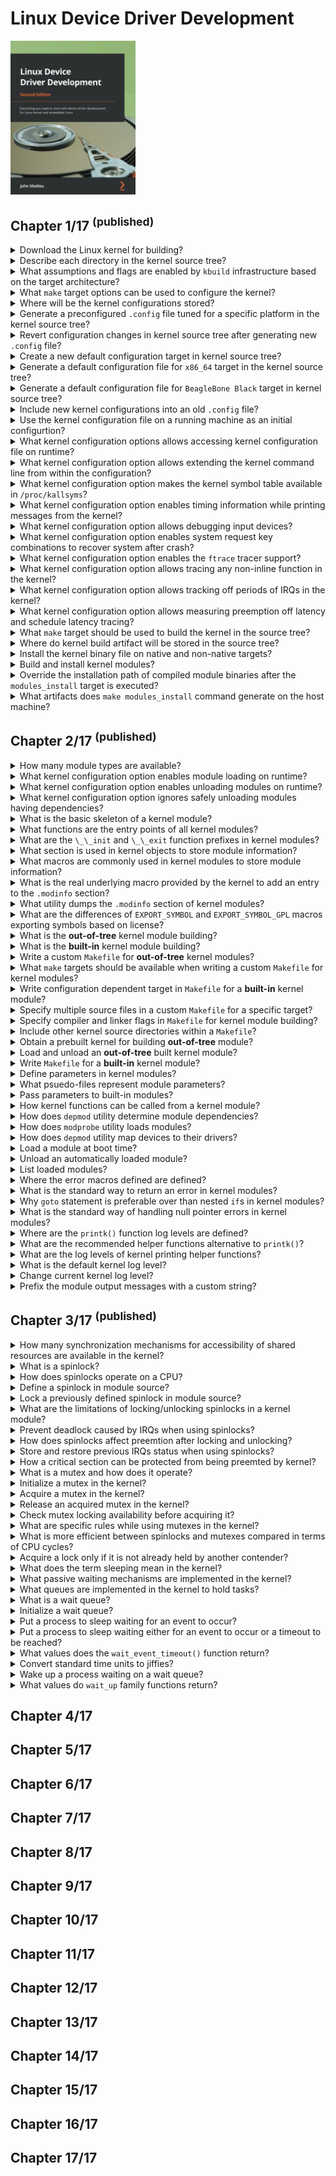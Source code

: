# Linux Device Driver Development
<img src="../covers/9781803240060.jpg" width="200"/>

## Chapter 1/17 <sup>(published)</sup>

<details>
<summary>Download the Linux kernel for building?</summary>

> ```sh
> git clone https://git.kernel.org/pub/scm/linux/kernel/git/torvalds/linux.git
> ``````
>
> The cloning process can be trimmed by setting `--depth 1` option.
>
> It is best practice to use **LTS** kernel releases for production, so checkout to the latest stable tag:
>
> ```sh
> git checkout v5.4
> ``````

> Origins:
> - Linux Device Driver Development - Chapter 1

> References:
---
</details>

<details>
<summary>Describe each directory in the kernel source tree?</summary>

> * `arch/`: To be as generic as possible, architecture-specific code.
> * `block/`: Codes for block storage devices.
> * `crypto/`: Cryptographic API and the encryption algorithm's code.
> * `certs/`: Certificates and sign files to enable a module signature to make the kernel load signed modules.
> * `documentation/`: Descriptions of the APIs that are used for different kernel frameworks and subsystems.
> * `drivers/`: Device driver, organized into various subdirectories.
> * `fs/`: Implementations of different filesystems that the kernel supports, such as NTFS, FAT, ETX{2,3,4}, sysfs, procfs, NFS, and so on.
> * `include/`: Kernel header files.
> * `init/`: Initialization and startup code.
> * `ipc/`: Implementation of the inter-process communication (IPC) mechanisms, such as message queues, semaphores, and shared memory.
> * `kernel/`: Architecture-independent portions of the base kernel.
> * `lib/`: Library routines and some helper functions including generic **kernel object (kobject)** handlers and **cyclic redundancy code (CRC)** computation functions.
> * `mm/`: Memory management code.
> * `net/`: Networking (whatever network type it is) protocol code.
> * `samples/`: Device driver samples for various subsystems.
> * `scripts/`: Scripts and tools that are used alongside the kernel.
> * `security/`: Security framework code.
> * `sound/`: Audio subsystem code.
> * `tools/`: Linux kernel development and testing tools for various subsystems, such as USB, vhost test modules, GPIO, IIO, and SPI, among others.
> * `usr/`: `initramfs` implementation.
> * `virt/`: Virtualization directory, which contains the kernel virtual machine (KVM) module for a hypervisor.

> Origins:
> - Linux Device Driver Development - Chapter 1

> References:
---
</details>

<details>
<summary>What assumptions and flags are enabled by <code>kbuild</code> infrastructure based on the target architecture?</summary>

> Cross-compiler prefix and the architecture of the target must be specified.
>
> ```sh
> ARCH=<XXXX> CROSS_COMPILE=<YYYY> make help
> ``````
>
> If these variables are not specified, the native host machine is going to be targeted.
>
> ```sh
> make help
> ``````
>
> When `ARCH` is omitted or not set, it will default to the host where `make` is executed. It will default to `$(uname -m)`.
> When `CROSS_COMPILE` is omitted or not set, `$(CROSS_COMPILE)gcc` will result in `gcc`, and will be the same for other tools, for example `$(CROSS_COMPILE)ld` will result in `ld`.

> Origins:
> - Linux Device Driver Development - Chapter 1

> References:
---
</details>

<details>
<summary>What <code>make</code> target options can be used to configure the kernel?</summary>

> ```sh
> make menuconfig   # ncurses-based interface
> make xconfig      # X-based interface
> ``````

> Origins:
> - Linux Device Driver Development - Chapter 1

> References:
---
</details>

<details>
<summary>Where will be the kernel configurations stored?</summary>

> Selected options will be stored in `.config` file, at the root of the source tree.

> Origins:
> - Linux Device Driver Development - Chapter 1

> References:
---
</details>

<details>
<summary>Generate a preconfigured <code>.config</code> file tuned for a specific platform in the kernel source tree?</summary>

> It is very difficult to know which configuration is going to work on your platform.
> In most cases, there will be no need to start a configuration from scratch.
> There are default and functional configuration files available in each arch directory that you can use as a starting point (it is important to start with a configuration that already works):
>
> ```sh
> ls arch/<arch>/configs/
> ``````
>
> The kernel configuration command, given a default configuration file, is as follows:
>
> ```sh
> ARCH=<arch> make <defconfig>
> ARCH=x86_64 make defconfig
> ARCH=arm64 CROSS_COMPILE=aarch64-unknown-linux-gnueabi- make defconfig
> ARCH=arm CROSS_COMPILE=armv6-unknown-linux-gnueabihf- make bcm2835_defconfig
> ``````

> Origins:
> - Linux Device Driver Development - Chapter 1

> References:
---
</details>

<details>
<summary>Revert configuration changes in kernel source tree after generating new <code>.config</code> file?</summary>

> Running `make defconfig` or any alternatives will generate a new `.config` file in the main (root) directory, while the old `.config` will be renamed `.config.old`.

> Origins:
> - Linux Device Driver Development - Chapter 1

> References:
---
</details>

<details>
<summary>Create a new default configuration target in kernel source tree?</summary>

> ```sh
> make savedefconfig
> ``````
>
> This command will create a minimal (since it won't store non-default settings) configuration file.
> The generated default configuration file will be called `defconfig` and stored at the root of the source tree.
> You can store it in another location using the following command:
>
> ```sh
> mv defconfig arch/<arch>/configs/myown_defconfig
> ``````
>
> This way, you can share a reference configuration inside the kernel sources and other developers can now get the same `.config` file as you by running the following command:
>
> ```sh
> ARCH=<arch> make myown_defconfig
> ``````

> Origins:
> - Linux Device Driver Development - Chapter 1

> References:
---
</details>

<details>
<summary>Generate a default configuration file for <code>x86_64</code> target in the kernel source tree?</summary>

> Assuming that host is a 64bit machine, `ARCH` is set to `x86_64`:
>
> ```sh
> make x86_64_defconfig
> ``````

> Origins:
> - Linux Device Driver Development - Chapter 1

> References:
---
</details>

<details>
<summary>Generate a default configuration file for <code>BeagleBone Black</code> target in kernel source tree?</summary>

> ```sh
> make ARCH=arm64 CROSS_COMPILE=aarch64-unknown-linux-gnu- make defconfig
> ``````

> Origins:
> - Linux Device Driver Development - Chapter 1

> References:
---
</details>

<details>
<summary>Include new kernel configurations into an old <code>.config</code> file?</summary>

> Following target prompts for every new configuration option:
>
> ```sh
> make oldconfig
> ``````
>
> You can avoid prompting new configuration options by setting their default values:
>
> ```sh
> make olddefconfig
> ``````
>
> Or you can say no to every new option by:
>
> ```sh
> make oldnoconfig
> ``````

> Origins:
> - Linux Device Driver Development - Chapter 1

> References:
---
</details>

<details>
<summary>Use the kernel configuration file on a running machine as an initial configurtion?</summary>

> Debian and Ubuntu Linux distributions save the `.config` file in the `/boot` directory:
>
> ```sh
> cp /boot/config-$(uname -r) .config
> ``````
>
> The other distributions may not do this.
>
> When `IKCONFIG` and `IKCONFIG_PROC` kernel configuration options enabled, the configuration file can also be found in:
>
> ```sh
> /proc/configs.gz
> ``````

> Origins:
> - Linux Device Driver Development - Chapter 1

> References:
---
</details>

<details>
<summary>What kernel configuration options allows accessing kernel configuration file on runtime?</summary>

> * `IKCONFIG`: This is a boolean option to enable this feature.
> * `IKCONFIG_PROC`: Boolean option, when set to `y` the `config.gz` file becomes available in `/proc`.

> Origins:
> - Linux Device Driver Development - Chapter 1

> References:
---
</details>

<details>
<summary>What kernel configuration option allows extending the kernel command line from within the configuration?</summary>

> * `CMDLINE_EXTEND`: This is a boolean option to enable this feature.
> * `CMDLINE`: This options is a string containing the actual command-line extension value.
>
> For example:
>
> ```
> CMDLINE="noinitrd usbcore.authorized_default=0"
> ``````

> Origins:
> - Linux Device Driver Development - Chapter 1

> References:
---
</details>

<details>
<summary>What kernel configuration option makes the kernel symbol table available in <code>/proc/kallsyms</code>?</summary>

> `CONFIG_KALLSYMS`: This is very useful for tracers and other tools that need to map kernel symbols to addresses. It is used while you're printing oops messages. Without this, oops listings would produce hexadecimal output, which is difficult to interpret.

> Origins:
> - Linux Device Driver Development - Chapter 1

> References:
---
</details>

<details>
<summary>What kernel configuration option enables timing information while printing messages from the kernel?</summary>

> `CONFIG_PRINTK_TIME`: This is a boolean option to enable this feature.

> Origins:
> - Linux Device Driver Development - Chapter 1

> References:
---
</details>

<details>
<summary>What kernel configuration option allows debugging input devices?</summary>

> `CONFIG_INPUT_EVBUG`

> Origins:
> - Linux Device Driver Development - Chapter 1

> References:
---
</details>

<details>
<summary>What kernel configuration option enables system request key combinations to recover system after crash?</summary>

> `CONFIG_MAGIC_SYSRQ`: This is a boolean option to enable this feature.

> Origins:
> - Linux Device Driver Development - Chapter 1

> References:
---
</details>

<details>
<summary>What kernel configuration option enables the <code>ftrace</code> tracer support?</summary>

> `FTRACE` and `DYNAMIC_FTRACE`

> Origins:
> - Linux Device Driver Development - Chapter 1

> References:
---
</details>

<details>
<summary>What kernel configuration option allows tracing any non-inline function in the kernel?</summary>

> * `FUNCTION_TRACER`: allows tracing functions.
> * `FUNCTION_GRAPH_TRACER`: This also shows a call graph.

> Origins:
> - Linux Device Driver Development - Chapter 1

> References:
---
</details>

<details>
<summary>What kernel configuration option allows tracking off periods of IRQs in the kernel?</summary>

> `IRQSOFF_TRACER`

> Origins:
> - Linux Device Driver Development - Chapter 1

> References:
---
</details>

<details>
<summary>What kernel configuration option allows measuring preemption off latency and schedule latency tracing?</summary>

> * `PREEMPT_TRACER`
> * `SCHED_TRACER`

> Origins:
> - Linux Device Driver Development - Chapter 1

> References:
---
</details>

<details>
<summary>What <code>make</code> target should be used to build the kernel in the source tree?</summary>

> If not specified, the `make` target is `all`.
>
> ```sh
> ARCH=aarch64 CROSS_COMPILE=aarch64-unknown-linux-gnueabihf- make
> ``````
>
> For `x86` or `x86_64` architectures, this target points to `vmlinux`, `bzImage`, and `modules` targets.
> For `arm` or `aarch64` architectures, it corresponds to `vmlinuz`, `zImage`, `modules`, and `dtbs` targets.
>
> `make` can leverage the host's CPU performance by running multiple jobs in parallel:
>
> ```sh
> make -j8
> ``````

> Origins:
> - Linux Device Driver Development - Chapter 1

> References:
---
</details>

<details>
<summary>Where do kernel build artifact will be stored in the source tree?</summary>

> * `arch/<arch>/boot/Image`: An uncompressed kernel image that can be booted.
> * `arch/<arch>/boot/*Image*`: A compressed kernel image that can also be booted.
> * `arch/<arch>/boot/dts/*.dtb`: Provides compiled device tree blobs for the selected CPU variant.
> * `vmlinux`: A raw, uncompressed, and unstripped kernel image in ELF format. It's useful for debugging purposes but generally not used for booting purposes.

> Origins:
> - Linux Device Driver Development - Chapter 1

> References:
---
</details>

<details>
<summary>Install the kernel binary file on native and non-native targets?</summary>

> In native installation following command copies artifacts like `/boot/vmlinuz-<version>`, `/boot/System.map-<version>`, and `/boot/config-<version>` files on the host.
>
> ```sh
> sudo make install
> ``````
>
> However, an embedded installation usually uses a single file kernel.

> Origins:
> - Linux Device Driver Development - Chapter 1

> References:
---
</details>

<details>
<summary>Build and install kernel modules?</summary>

> ```sh
> make modules
> sudo make modules_install
> ``````
>
> The resulting modules will be installed in `/lib/modules/$(uname -r)/kernel/`, in the same directory structure as their corresponding source.

> Origins:
> - Linux Device Driver Development - Chapter 1

> References:
---
</details>

<details>
<summary>Override the installation path of compiled module binaries after the <code>modules_install</code> target is executed?</summary>

> The resulting modules will be installed in `/lib/modules/$(uname -r)/kernel/`, in the same directory structure as their corresponding source.
>
> ```sh
> ARCH=arm CROSS_COMPILE=armv6-unknown-linux-gnueabihf- make modules
> ``````
>
> However, this can be changed by specifying modules path with `INSTALL_MOD_PATH`:
>
> ```sh
> ARCH=arm CROSS_COMPILE=armv6-unknown-linux-gnueabihf- INSTALL_MOD_PATH=<dir> make modules_install
> ``````

> Origins:
> - Linux Device Driver Development - Chapter 1

> References:
---
</details>

<details>
<summary>What artifacts does <code>make modules_install</code> command generate on the host machine?</summary>

> Module files are installed in `/lib/modules/<version>/`:
>
> * `modules.builtin`: This lists all the kernel objects (.ko) that are built into the kernel. It is used by the module loading utility (modprobe, for example) so that it does not fail when it's trying to load something that's already built in. `modules.builtin.bin` is its binary counterpart.
> * `modules.alias`: This contains the aliases for module loading utilities, which are used to match drivers and devices.
> * `modules.dep`: This lists modules, along with their dependencies. `modules.dep.bin` is its binary counterpart.
> * `modules.symbols`: This tells us which module a given symbol belongs to. They are in the form of `alias symbol:<symbol> <modulename>`. An example is `alias symbol:v4l2_async_notifier_register videodev`. `modules.symbols.bin` is the binary counterpart of this file.
>
> And the rest of module files will be stored in `/lib/modules/<version>/kernel/` in the same directory structure as their corresponding source.

> Origins:
> - Linux Device Driver Development - Chapter 1

> References:
---
</details>

## Chapter 2/17 <sup>(published)</sup>

<details>
<summary>How many module types are available?</summary>

> Static modules are available at any time in the kernel image and thus can't
> be unloaded, at the cost of extra size to the final kernel image. A static
> module is also known as a built-in module, since it is part of the final
> kernel image output. Any change in its code will require the whole kernel to
> be rebuilt.
>
> Some features (such as device drivers, filesystems, and frameworks) can,
> however, be compiled as loadable modules. Such modules are separated from the
> final kernel image and are loaded on demand.

> Origins:
> - Linux Device Driver Development - Chapter 2

> References:
---
</details>

<details>
<summary>What kernel configuration option enables module loading on runtime?</summary>

> `CONFIG_MODULES=y`

> Origins:
> - Linux Device Driver Development - Chapter 2

> References:
---
</details>

<details>
<summary>What kernel configuration option enables unloading modules on runtime?</summary>

> `CONFIG_MODULE_UNLOAD=y`

> Origins:
> - Linux Device Driver Development - Chapter 2

> References:
---
</details>

<details>
<summary>What kernel configuration option ignores safely unloading modules having dependencies?</summary>

> `CONFIG_MODULE_FORCE_UNLOAD=y`

> Origins:
> - Linux Device Driver Development - Chapter 2

> References:
---
</details>

<details>
<summary>What is the basic skeleton of a kernel module?</summary>

> ```c
> #include <linux/module.h>
> #include <linux/init.h>
>
> static int __init load_sample(void)
> {
>     pr_info("Sample module loaded");
>     return 0;
> }
>
> static void __exit unload_sample(void)
> {
>     pr_info("Sample module unloaded");
> }
>
> module_init(load_sample);
> module_exit(unload_sample);
>
> MODULE_LICENSE("GPL");
> MODULE_AUTHOR("Brian Salehi <salehibrian@gmail.com>");
> MODULE_DESCRIPTION("Sample module to do nothing");
> ``````

> Origins:
> - Linux Device Driver Development - Chapter 2

> References:
---
</details>

<details>
<summary>What functions are the entry points of all kernel modules?</summary>

> * `module_init()` is used to declare the function that should be called when the module is loaded.
> * `module_exit()` is used only when the module can be built as a loadable kernel module.
>
> Both methods are invoked only once, whatever the number of devices currently handled by the module, provided the module is a device driver.

> Origins:
> - Linux Device Driver Development - Chapter 2

> References:
---
</details>

<details>
<summary>What are the <code>\_\_init</code> and <code>\_\_exit</code> function prefixes in kernel modules?</summary>

> `__init` and `__exit` are kernel macros, defined in `include/linux/init.h`.
> They are Linux directives (macros) that wrap GNU C compiler attributes used for symbol placement.
> They instruct the compiler to put the code they prefix in the `.init.text` and `.exit.text` sections.
>
> ```c
> #define __init __section(.init.text)
> #define __exit __section(.exit.text)
> ``````
>
> `__init`:
>
> The `__init` keyword tells the linker to place the symbols (variables or functions)
> they prefix in a dedicated section in the resulting kernel object file.
> This section is known in advance to the kernel and freed when the module is loaded
> and the initialization function has finished.
> This applies only to built-in modules, not to loadable ones.
> Since the driver cannot be unloaded, its initialization function will never be called
> again until the next reboot.
> There is no need to keep references on this initialization function anymore.
>
> `__exit`:
>
> It is the same for the `__exit` keyword and the exit method, whose corresponding code
> is omitted when the module is compiled statically into the kernel or when module
> unloading support is not enabled because, in both cases, the exit function
> is never called.
> `__exit` has no effect on loadable modules.

> Origins:
> - Linux Device Driver Development - Chapter 2

> References:
---
</details>

<details>
<summary>What section is used in kernel objects to store module information?</summary>

> A kernel module uses its `.modinfo` section to store information about the module.

> Origins:
> - Linux Device Driver Development - Chapter 2

> References:
---
</details>

<details>
<summary>What macros are commonly used in kernel modules to store module information?</summary>

> Any `MODULE_*` macro will update the content of `.modinfo` section with the values passed as parameters.
> Some of these macros are `MODULE_DESCRIPTION()`, `MODULE_AUTHOR()`, and `MODULE_LICENSE()`.

> Origins:
> - Linux Device Driver Development - Chapter 2

> References:
---
</details>

<details>
<summary>What is the real underlying macro provided by the kernel to add an entry to the <code>.modinfo</code> section?</summary>

> ```c
> MODULE_INFO(tag, info);
> ``````

> Origins:
> - Linux Device Driver Development - Chapter 2

> References:
---
</details>

<details>
<summary>What utility dumps the <code>.modinfo</code> section of kernel modules?</summary>

> ```sh
> ${CROSS_COMPILE}objdump -d -j .modinfo <module_name>.ko
> ${CROSS_COMPILE}objdump --disassembly --section .modinfo <module_name>.ko
> ``````

> Origins:
> - Linux Device Driver Development - Chapter 2

> References:
---
</details>

<details>
<summary>What are the differences of <code>EXPORT_SYMBOL</code> and <code>EXPORT_SYMBOL_GPL</code> macros exporting symbols based on license?</summary>

> The license will define how your source code should be shared (or not) with other developers.
> `MODULE_LICENSE()` tells the kernel what license our module is under.
> It has an effect on your module behavior, since a license that is not compatible with
> **GPL (General Public License)** will result in your module not being able to see/use
> symbols exported by the kernel through the `EXPORT_SYMBOL_GPL()` macro,
> which shows the symbols for GPL-compatible modules only.
> This is the opposite of `EXPORT_SYMBOL()`, which exports functions for modules with any license.
>
> Loading a non-GPL-compatible module will result in a tainted kernel; that means non-open source or untrusted code has been loaded, and you will likely have no support from the community.
>
> Remember that the module without `MODULE_LICENSE()` is not considered open source and will taint the kernel too.
> Available licenses can be found in `include/linux/module.h`, describing the license supported by the kernel.

> Origins:
> - Linux Device Driver Development - Chapter 2

> References:
---
</details>

<details>
<summary>What is the <b>out-of-tree</b> kernel module building?</summary>

> When code is outside of the kernel source tree, it is known as **out-of-tree** building.
> Building a module this way does not allow integration into the kernel configuration/compilation process, and the module needs to be built separately.
> It must be noted that with this solution, the module cannot be statically linked in the final kernel image – that is, it cannot be built in.
> Out-of-tree compilation only allows **loadable kernel modules** to be produced.

> Origins:
> - Linux Device Driver Development - Chapter 2

> References:
---
</details>

<details>
<summary>What is the <b>built-in</b> kernel module building?</summary>

> With this building method the code is inside the kernel tree, which allows you to upstream your code, since it is well integrated into the kernel configuration/compilation process.
> This solution allows you to produce either a statically linked module (also known as **built-in**) or a **loadable kernel module**.

> Origins:
> - Linux Device Driver Development - Chapter 2

> References:
---
</details>

<details>
<summary>Write a custom <code>Makefile</code> for <b>out-of-tree</b> kernel modules?</summary>

> ```make
> obj-m := helloworld.o
>
> KERNEL_SRC ?= /lib/modules/$(shell uname -r)/build
>
> all default: modules
> install: modules_install
>
> modules modules_install help clean:
>     $(MAKE) -C $(KERNEL_SRC) M=$(shell pwd) $@
> ``````
>
> `KERNEL_SRC`: This is the location of the prebuilt kernel source which usually is `/lib/modules/$(uname -r)/build`.
> There is also a symbolic link `/usr/src/linux` pointing to this directory.
> As we said earlier, we need a prebuilt kernel in order to build any module.
> If you have built your kernel from the source, you should set this variable with the absolute path of the built source directory.
> `–C` instructs the make utility to change into the specified directory reading the makefiles.
>
> `M`: This is relevant to the kernel build system.
> The `Makefile` kernel uses this variable to locate the directory of an external module to build.
> Your `.c` files should be placed in that directory.
>
> `$(MAKE) -C $(KERNEL_SRC) M=$(shell pwd) $@`: This is the rule to be executed for each of the targets enumerated previously.
> Using this kind of magic word prevents us from writing as many (identical) lines as there are targets.
>
> ```sh
> make
> make modules
> ``````

> Origins:
> - Linux Device Driver Development - Chapter 2

> References:
---
</details>

<details>
<summary>What <code>make</code> targets should be available when writing a custom <code>Makefile</code> for kernel modules?</summary>

> * `all`: The default target which depends on the `modules` target.
> * `modules`: This is the default target for external modules. It has the same functionality as if no target was specified.
> * `install`: Depends on `modules_install` target.
> * `modules_install`: This installs the external module(s). The default location is `/lib/modules/<kernel_release>/extra/`. This path can be overridden by `INSTALL_MOD_PATH` option.
> * `clean`: This removes all generated files.

> Origins:
> - Linux Device Driver Development - Chapter 2

> References:
---
</details>

<details>
<summary>Write configuration dependent target in <code>Makefile</code> for a <b>built-in</b> kernel module?</summary>

> We must specify the name of the module(s) to be built, along with the list of requisite source files:
>
> ```make
> obj-<X> := <module_name>.o
> ``````
>
> `<X>` can be either y, m, or left blank.
>
> In the preceding, the kernel build system will build `<module_name>.o` from `<module_name>.c` or `<module_name>.S`, and after linking, it will result in the `<module_name>.ko` kernel loadable module or will be part of the single-file kernel image.
>
> However, the `obj-$(CONFIG_XXX)` pattern is often used, where `CONFIG_XXX` is a kernel configuration option, set or not, during the kernel configuration process:
>
> ```make
> obj-$(CONFIG_MYMODULE) += mymodule.o
> ``````
>
> `$(CONFIG_MYMODULE)` evaluates to either y, m, or nothing (blank), according to its value during the kernel configuration.

> Origins:
> - Linux Device Driver Development - Chapter 2

> References:
---
</details>

<details>
<summary>Specify multiple source files in a custom <code>Makefile</code> for a specific target?</summary>

> ```make
> <module_name>-y := <file1>.o <file2>.o
> ``````
>
> The `<module_name>.ko` will be built from two files, `file1.c` and `file2.c`.
> However, if you wanted to build two modules, let's say `foo.ko` and `bar.ko`, the Makefile line would be as follows:
>
> ```make
> obj-m := foo.o bar.o
> ``````
>
> If `foo.o` and `bar.o` are made of source files other than `foo.c` and `bar.c`, you can specify the appropriate source files of each object file, as shown here:
>
> ```make
> obj-m := foo.o bar.o
> foo-y := foo1.o foo2.o . . .
> bar-y := bar1.o bar2.o bar3.o . . .
> ``````
>
> The following is another example of listing the requisite source files to build a given module:
>
> ```make
> obj-m := 8123.o
> 8123-y := 8123_if.o 8123_pci.o 8123_bin.o
> ``````

> Origins:
> - Linux Device Driver Development - Chapter 2

> References:
---
</details>

<details>
<summary>Specify compiler and linker flags in <code>Makefile</code> for kernel module building?</summary>

> ```make
> ccflags-y := -I$(src)/include
> ccflags-y += -I$(src)/src/hal/include
> ldflags-y := -T$(src)foo_sections.lds
> ``````

> Origins:
> - Linux Device Driver Development - Chapter 2

> References:
---
</details>

<details>
<summary>Include other kernel source directories within a <code>Makefile</code>?</summary>

> Included directories should contain `Makefile` or `Kbuild` files.
>
> ```make
> obj-<X> += somedir/
> ``````
>
> This means that the kernel build system should go into the directory named somedir and look for any `Makefile` or `Kbuild` files inside, processing it in order to decide what objects should be built.

> Origins:
> - Linux Device Driver Development - Chapter 2

> References:
---
</details>

<details>
<summary>Obtain a prebuilt kernel for building <b>out-of-tree</b> module?</summary>

> Building the kernel from source in a directory like `/opt`.
> Then pointing to the build directory in `Makefile`:
>
> ```make
> obj-m: [target].o
>     make -C /opt/linux-stable/build M=$(PWD) [target]
> ``````
>
> An alternative is installing the `linux-headers-*` package from the distribution package feed. (x86 only)
> This will install preconfigured and prebuilt kernel headers (not the whole source tree) in `/usr/src/linux` which a symbolic link to `/lib/modules/$(uname -r)/build`.
> It is the path you should specify as the kernel directory in `Makefile` as follows:
>
> ```make
> obj-m: [target].o
>     make -C /usr/src/linux M=$(PWD) [target]`.
> ``````

> Origins:
> - Linux Device Driver Development - Chapter 2

> References:
---
</details>

<details>
<summary>Load and unload an <b>out-of-tree</b> built kernel module?</summary>

> ```sh
> sudo journalctl -fk
>
> sudo insmod helloworld.ko
> sudo rmmod helloworld
> ``````

> Origins:
> - Linux Device Driver Development - Chapter 2

> References:
---
</details>

<details>
<summary>Write <code>Makefile</code> for a <b>built-in</b> kernel module?</summary>

> In-tree module building requires dealing with an additional file, `Kconfig`, which allows us to expose the module features in the configuration menu.
>
> Given your filename, `sample.c`, which contains the source code of your special character driver, it should be moved to the `drivers/char` directory in the kernel source.
>
> Every subdirectory in the `drivers` has both `Makefile` and `Kconfig` files.
> Add the following template to the `Kconfig` file of that directory to add support for the **built-in** module:
>
> ```kconfig
> config SAMPLE
>     tristate "Sample character driver"
>     default m
>     help
>       Say Y to support /dev/sample character driver.
>       The /dev/sample is used for practical examples.
> ``````
>
> In `Makefile` in that same directory, add the following line:
>
> ```make
> obj-$(CONFIG_SAMPLE) += sample.o
> ``````
>
> In order to have your module built as a **loadable kernel module**, add the following line to your `defconfig` board in the `arch/arm/configs` directory:
>
> ```config
> CONFIG_SAMPLE=m
> ``````

> Origins:
> - Linux Device Driver Development - Chapter 2

> References:
---
</details>

<details>
<summary>Define parameters in kernel modules?</summary>

> ```c
> #include <linux/module.h>
> #include <linux/init.h>
> #include <linux/moduleparam.h>
>
> static char *name = "first parameter";
>
> module_param(name, charp, S_IRUGO|S_IWUSR);
>
> MODULE_PARM_DESC(name, "First parameter description");
>
> static int __init load_sample(void)
> {
>     pr_notice("Sample: Module Loaded\n");
>     pr_info("Sample Parameter: %s\n", name);
>     return 0;
> }
>
> static void __exit unload_sample(void)
> {
>     pr_notice("Sample: Module Unloaded\n");
> }
>
> module_init(load_sample);
> module_exit(unload_sample);
>
> MODULE_AUTHOR("Brian Salehi <salehibrian@gmail.com>");
> MODULE_LICENSE("GPL");
> MODULE_VERSION("0.1");
> MODULE_DESCRIPTION("Sample Kernel Module");
> ``````
>
> ```sh
> sudo insmod parameters.ko name="modified parameter"
> ``````

> Origins:
> - Linux Device Driver Development - Chapter 2

> References:
---
</details>

<details>
<summary>What psuedo-files represent module parameters?</summary>

> It is also possible to find and edit the current values for the parameters of a loaded module from **Sysfs** in `/sys/module/<name>/parameters`.
> In that directory, there is one file per parameter, containing the parameter value.
> These parameter values can be changed if the associated files have write permissions

> Origins:
> - Linux Device Driver Development - Chapter 2

> References:
---
</details>

<details>
<summary>Pass parameters to built-in modules?</summary>

> Parameters can be passed by the bootloader or provided by the `CONFIG_CMDLINE` configuration option:
>
> ```config
> CONFIG_CMDLINE=... my_module.param=value
> ``````

> Origins:
> - Linux Device Driver Development - Chapter 2

> References:
---
</details>

<details>
<summary>How kernel functions can be called from a kernel module?</summary>

> To be visible to a kernel module, functions and variables must be explicitly exported by the kernel.
> Thus, the Linux kernel exposes two macros that can be used to export functions and variables.
> These are the following:
>
> * `EXPORT_SYMBOL(symbolname)`: This macro exports a function or variable to all modules.
> * `EXPORT_SYMBOL_GPL(symbolname)`: This macro exports a function or variable only to GPL modules.
>
> `EXPORT_SYMBOL()` or its `GPL` counterpart are Linux kernel macros that make a symbol available to loadable kernel modules or dynamically loaded modules (provided that said modules add an extern declaration – that is, include the headers corresponding to the compilation units that exported the symbols).
>
> Code that is built into the kernel itself (as opposed to loadable kernel modules) can, of course, access any non-static symbol via an extern declaration, as with conventional C code.

> Origins:
> - Linux Device Driver Development - Chapter 2

> References:
---
</details>

<details>
<summary>How does <code>depmod</code> utility determine module dependencies?</summary>

> It does that by reading each module in `/lib/modules/<kernel_release>/` to determine what symbols it should export and what symbols it needs.
> The result of that process is written to a `modules.dep` file, and its binary version, `modules.dep.bin`.

> Origins:
> - Linux Device Driver Development - Chapter 2

> References:
---
</details>

<details>
<summary>How does <code>modprobe</code> utility loads modules?</summary>

> During development, you usually use `insmod` in order to load a module.
> `insmod` should be given the path of the module to load, as follows:
>
> ```sh
> insmod /path/to/mydrv.ko
> ``````
>
> `modprobe` is a clever command that parses the `modules.dep` file in order to load dependencies first, prior to loading the given module.

> Origins:
> - Linux Device Driver Development - Chapter 2

> References:
---
</details>

<details>
<summary>How does <code>depmod</code> utility map devices to their drivers?</summary>

> When kernel developers write drivers, they know exactly what hardware the drivers will support.
> They are then responsible for feeding the drivers with the product and vendor IDs of all devices supported by the driver.
> `depmod` also processes module files in order to extract and gather that information and generates a `modules.alias` file, located in `/lib/modules/<kernel_release>/modules.alias`, which maps devices to their drivers.
>
> ```modules.alias
> alias usb:v0403pFF1Cd*dc*dsc*dp*ic*isc*ip*in* ftdi_sio
> alias usb:v0403pFF18d*dc*dsc*dp*ic*isc*ip*in* ftdi_sio
> alias usb:v0403pDAFFd*dc*dsc*dp*ic*isc*ip*in* ftdi_sio
> ``````
>
> At this step, you'll need a user space **hotplug agent** (or device manager), usually `udev` (or `mdev`), that will register with the kernel to get notified when a new device appears.
> The notification is done by the kernel, sending the device's description (the product ID, the vendor ID, the class, the device class, the device subclass,
> the interface, and any other information that can identify a device) to the hotplug daemon, which in turn calls `modprobe` with this information.
> `modprobe` then parses the `modules.alias` file in order to match the driver associated with the device.
> Before loading the module, `modprobe` will look for its dependencies in `module.dep`.
> If it finds any, they will be loaded prior to the associated module loading; otherwise, the module is loaded directly.

> Origins:
> - Linux Device Driver Development - Chapter 2

> References:
---
</details>

<details>
<summary>Load a module at boot time?</summary>

> If you want some modules to be loaded at boot time, just create a `/etc/modules-load.d/<filename>.conf` file and add the module names that should be loaded, one per line:
>
> ```conf
> uio
> iwlwifi
> ``````
>
> These configuration files are processed by `systemd-modules-load.service`, provided that `systemd` is the initialization manager on your machine.
> On `SysVinit` systems, these files are processed by the `/etc/init.d/kmod` script.

> Origins:
> - Linux Device Driver Development - Chapter 2

> References:
---
</details>

<details>
<summary>Unload an automatically loaded module?</summary>

> The usual command to unload a module is `rmmod`.
> This is preferable to unloading a module loaded with the `insmod` command:
>
> ```sh
> sudo rmmod mymodule
> ``````
>
> On the other hand, `modeprobe –r` automatically unloads unused dependencies:
>
> ```sh
> modprobe -r mymodule
> ``````

> Origins:
> - Linux Device Driver Development - Chapter 2

> References:
---
</details>

<details>
<summary>List loaded modules?</summary>

> ```sh
> lsmod
> ``````
>
> The output includes the name of the module, the amount of memory it uses, the number of other modules that use it, and finally, the name of these.
>
> The output of `lsmod` is actually a nice formatting view of what you can see under `/proc/modules`:
>
> ```sh
> cat /proc/modules
> ``````
>
> The preceding output is raw and poorly formatted.
> Therefore, it is preferable to use `lsmod`.

> Origins:
> - Linux Device Driver Development - Chapter 2

> References:
---
</details>

<details>
<summary>Where the error macros defined are defined?</summary>

> Some of the errors are defined in `include/uapi/asm-generic/errno-base.h`, and the rest of the list can be found in `include/uapi/asm-generic/errno.h`.

> Origins:
> - Linux Device Driver Development - Chapter 2

> References:
---
</details>

<details>
<summary>What is the standard way to return an error in kernel modules?</summary>

> The standard way to return an error is to do so in the form of `return –ERROR`, especially when it comes to answering system calls.
> For example, for an I/O error, the error code is `EIO`, and you should return `-EIO`, as follows:
>
> ```c
> dev = init(&ptr);
> if(!dev)
>     return –EIO
> ``````

> Origins:
> - Linux Device Driver Development - Chapter 2

> References:
---
</details>

<details>
<summary>Why <code>goto</code> statement is preferable over than nested <code>if</code>s in kernel modules?</summary>

> When you face an error, you must undo everything that has been set until the error occurred.
>
> ```c
> ret = 0;
>
> ptr = kmalloc(sizeof (device_t));
>
> if(!ptr) {
>     ret = -ENOMEM
>     goto err_alloc;
> }
>
> dev = init(&ptr);
>
> if(!dev) {
>     ret = -EIO
>     goto err_init;
> }
>
> return 0;
>
> err_init:
>     free(ptr);
>
> err_alloc:
>     return ret;
> ``````
>
> By using the `goto` statement, we have straight control flow instead of a nest.
>
> That said, you should only use `goto` to move forward in a function, not backward, nor to implement loops (as is the case in an assembler).

> Origins:
> - Linux Device Driver Development - Chapter 2

> References:
---
</details>

<details>
<summary>What is the standard way of handling null pointer errors in kernel modules?</summary>

> When it comes to returning an error from functions that are supposed to return a pointer, functions often return the `NULL` pointer.
> It is functional but it is a quite meaningless approach, since we do not exactly know why this `NULL` pointer is returned.
> For that purpose, the kernel provides three functions, `ERR_PTR`, `IS_ERR`, and `PTR_ERR`, defined as follows:
>
> ```c
> void *ERR_PTR(long error);
> long IS_ERR(const void *ptr);
> long PTR_ERR(const void *ptr);
> ``````
>
> * `ERR_PTR`: The first macro returns the error value as a pointer.
> * `IS_ERR`: The second macro is used to check whether the returned value is a pointer error using `if(IS_ERR(foo))`.
> * `PTR_ERR`: The last one returns the actual error code, `return PTR_ERR(foo)`.
>
> ```c
> static struct iio_dev *indiodev_setup()
> {
>     ...
>     struct iio_dev *indio_dev;
>     indio_dev = devm_iio_device_alloc(&data->client->dev, sizeof(data));
>
>     if (!indio_dev)
>         return ERR_PTR(-ENOMEM);
>
>     ...
>     return indio_dev;
> }
>
> static int foo_probe(...)
> {
>     ...
>     struct iio_dev *my_indio_dev = indiodev_setup();
>
>     if (IS_ERR(my_indio_dev))
>         return PTR_ERR(data->acc_indio_dev);
>     ...
> }
> ``````
>
> This is an excerpt of the kernel coding style that states that if a function's name is an action or an **imperative** command, the function should return an integer error code.
> If, however, the function's name is a **predicate**, this function should return a Boolean to indicate the succeeded status of the operation.
>
> For example, `add_work()` function is imperative and returns `0` for success or `-EBUSY` for failure.
> On the other hand, `pci_dev_present()` function is a predicate and returns `1` if it succeeds in finding a matching device or `0` if it doesn't.

> Origins:
> - Linux Device Driver Development - Chapter 2

> References:
---
</details>

<details>
<summary>Where are the <code>printk()</code> function log levels are defined?</summary>

> Depending on how important the message to print is, `printk()` allowed you to choose between eight log-level messages, defined in `include/linux/kern_levels.h`.

> Origins:
> - Linux Device Driver Development - Chapter 2

> References:
---
</details>

<details>
<summary>What are the recommended helper functions alternative to <code>printk()</code>?</summary>

> * `pr_<level>(...)`: This is used in regular modules that are not device drivers.
> * `dev_<level>(struct device *dev, ...)`: This is to be used in device drivers that are not network devices.
> * `netdev_<level>(struct net_device *dev, ...)`: This is used in `netdev` drivers exclusively.

> Origins:
> - Linux Device Driver Development - Chapter 2

> References:
---
</details>

<details>
<summary>What are the log levels of kernel printing helper functions?</summary>

> * `pr_devel`: Dead code not being compiled, unless `DEBUG` is defined.
> * `pr_debug`, `dev_dbg`, `netdev_dbg`: Used for debug messages.
> * `pr_info`, `dev_info`, `netdev_info`: Used for informational purposes, such as start up information at driver initialization.
> * `pr_notice`, `dev_notice`, `netdev_notice`: Nothing serious but notable. Often used to report security events.
> * `pr_warn`, `dev_warn`, `netdev_warn`: Nothing serious but might indicate problems.
> * `pr_err`, `dev_err`, `netdev_err`: An error condition, often used by drivers to indicate difficulties with hardware.
> * `pr_crit`, `dev_crit`, `netdev_crit`: A critical condition occured, such as a serious hardware/software failure.
> * `pr_alert`, `dev_alert`, `netdev_alert`: Something bad happened and action must be taken immediately.
> * `pr_emerg`, `dev_emerg`, `netdev_emerg`: The system is about to crash or is unstable.

> Origins:
> - Linux Device Driver Development - Chapter 2

> References:
---
</details>

<details>
<summary>What is the default kernel log level?</summary>

> Whenever a message is printed, the kernel compares the message log level with the current console log level;
> if the former is higher (lower value) than the last, the message will be immediately printed to the console.
> You can check your log-level parameters with the following:
>
> ```sh
> cat /proc/sys/kernel/printk
> ``````
>
> First number is current log level.
> Second value is the default log level, according to the `CONFIG_MESSAGE_LOGLEVEL_DEFAULT` option.

> Origins:
> - Linux Device Driver Development - Chapter 2

> References:
---
</details>

<details>
<summary>Change current kernel log level?</summary>

> ```sh
> echo 4 > /proc/sys/kernel/printk
> ``````

> Origins:
> - Linux Device Driver Development - Chapter 2

> References:
---
</details>

<details>
<summary>Prefix the module output messages with a custom string?</summary>

> To prefix the module log, define `pr_fmt` macro:
>
> ```c
> #define pr_fmt(fmt) KBUILD_MODNAME ": " fmt
> #define pr_fmt(fmt) "%: " fmt, __func__
> ``````
>
> Consider the `net/bluetooth/lib.c` file in the kernel source tree:
>
> ```sh
> #define pr_fmt(fmt) "Bluetooth: " fmt
> ``````

> Origins:
> - Linux Device Driver Development - Chapter 2

> References:
---
</details>

## Chapter 3/17 <sup>(published)</sup>

<details>
<summary>How many synchronization mechanisms for accessibility of shared resources are available in the kernel?</summary>

> We can enumerate two synchronization mechanisms, as follows:
>
> 1. **Locks**: Used for mutual exclusion. When one contender holds the lock, no other can hold it (others are excluded). The most known locks in the kernel are **spinlocks** and **mutexes**.
>
> A resource is said to be shared when it is accessible by several contenders, whether exclusively or not.
> When it is exclusive, access must be synchronized so that only the allowed contender(s) may own the resource.
>
> The operating system performs mutual exclusion by atomically modifying a variable that holds the current state of the resource, making this visible to all contenders that might access the variable at the same time.
>
> 2. **Conditional variables**: For waiting for a change. These are implemented differently in the kernel as **wait queues** and **completion queues**.
>
> Apart from dealing with the exclusive ownership of a given shared resource, there are situations where it is better to wait for the state of the resource to change.
>
> The Linux kernel does not implement conditional variables, but to achieve the same or even better, the kernel provides the following mechanisms:
>
> * **Wait queue**: To wait for a change — designed to work in concert with locks.
> * **Completion queue**: To wait for the completion of a given computation, mostly used with DMAs.

> Origins:
> - Linux Device Driver Development - Chapter 3

> References:
---
</details>

<details>
<summary>What is a spinlock?</summary>

> A *spinlock* is a hardware-based locking primitive that depends on hardware capabilities to provide atomic operations (such as `test_and_set`, which in a non-atomic implementation would result in read, modify, and write operations).
> It is the simplest and the base locking primitive.
>
> When *CPUB* is running, and task B wants to acquire the spinlock while *CPUA* has already called this spinlock's locking function, *CPUB* will simply spin around a `while` loop until the other CPU releases the lock.
>
> This spinning will only happen on multi-core machines because, on a single-core machine, it cannot happen.
>
> A *spinlock* is said to be a lock held by a CPU, in contrast to a *mutex* which is a lock held by a task.

> Origins:
> - Linux Device Driver Development - Chapter 3

> References:
---
</details>

<details>
<summary>How does spinlocks operate on a CPU?</summary>

> A spinlock operates by disabling the scheduler on the local CPU.
>
> This also means that a task currently running on that CPU cannot be preempted except by **interrupt requests (IRQs)** if they are not disabled on the local CPU.
> In other words, spinlocks protect resources that only one CPU can take/access at a time.
>
> This makes spinlocks suitable for **symmetrical multiprocessing (SMP)** safety and for executing atomic tasks.

> Origins:
> - Linux Device Driver Development - Chapter 3

> References:
---
</details>

<details>
<summary>Define a spinlock in module source?</summary>

> A spinlock is created either statically using a `DEFINE_SPINLOCK` macro:
>
> ```c
> static DEFINE_SPINLOCK(my_spinlock);
> ``````
>
> This macro is defined in `include/linux/spinlock_types.h`.
>
> For dynamic (runtime) allocation, it's better to embed the spinlock into a bigger structure, allocating memory for this structure and then calling `spin_lock_init()` on the spinlock element:
>
> ```c
> struct bigger_struct {
>     spinlock_t lock;
>     unsigned int foo;
>     [...]
> };
> static struct bigger_struct *fake_init_function()
> {
>     struct bigger_struct *bs;
>     bs = kmalloc(sizeof(struct bigger_struct), GFP_KERNEL);
>     if (!bs)
>         return -ENOMEM;
>     spin_lock_init(&bs->lock);
>     return bs;
> }
> ``````

> Origins:
> - Linux Device Driver Development - Chapter 3

> References:
---
</details>

<details>
<summary>Lock a previously defined spinlock in module source?</summary>

> We can lock/unlock the spinlock using `spin_lock()` and `spin_unlock()` inline functions, both defined in `include/linux/spinlock.h`:
>
> ```c
> static __always_inline void spin_unlock(spinlock_t *lock);
> static __always_inline void spin_lock(spinlock_t *lock);
> ``````

> Origins:
> - Linux Device Driver Development - Chapter 3

> References:
---
</details>

<details>
<summary>What are the limitations of locking/unlocking spinlocks in a kernel module?</summary>

> Though a spinlock prevents preemption on the local CPU, it does not prevent this CPU from being hogged by an interrupt.
>
> Imagine a situation where the CPU holds a *"spinlock"* on behalf of task A in order to protect a given resource, and an interrupt occurs.
> The CPU will stop its current task and branch to this interrupt handler.
> Now, imagine if this IRQ handler needs to acquire this same spinlock.
> It will infinitely spin in place, trying to acquire a lock already locked by a task that it has preempted which results in a deadlock.

> Origins:
> - Linux Device Driver Development - Chapter 3

> References:
---
</details>

<details>
<summary>Prevent deadlock caused by IRQs when using spinlocks?</summary>

> To address this issue, the Linux kernel provides `_irq` variant functions for spinlocks, which, in addition to disabling/enabling preemption, also disable/enable interrupts on the local CPU.
> These functions are `spin_lock_irq()` and `spin_unlock_irq()`, defined as follows:
>
> ```c
> static void spin_unlock_irq(spinlock_t *lock)
> static void spin_lock_irq(spinlock_t *lock)
> ``````

> Origins:
> - Linux Device Driver Development - Chapter 3

> References:
---
</details>

<details>
<summary>How does spinlocks affect preemtion after locking and unlocking?</summary>

> `spin_lock()` and all its variants automatically call `preempt_disable()`, which disables preemption on the local CPU, while `spin_unlock()` and its variants call `preempt_enable()`, which tries to enable preemption, and which internally calls schedule() if enabled.
> `spin_unlock()` is then a preemption point and might re-enable preemption.

> Origins:
> - Linux Device Driver Development - Chapter 3

> References:
---
</details>

<details>
<summary>Store and restore previous IRQs status when using spinlocks?</summary>

> `spin_lock_irq()` function is unsafe when called from IRQs off-context as its counterpart `spin_unlock_irq()` will dumbly enable IRQs, with the risk of enabling those that were not enabled while `spin_lock_irq()` was invoked.
> It makes sense to use `spin_lock_irq()` only when you know that interrupts are enabled.
>
> To achieve this, the kernel provides `_irqsave` variant functions that behave exactly like the `_irq` ones, with saving and restoring interrupts status features in addition.
> These are `spin_lock_irqsave()` and `spin_lock_irqrestore()`, defined as follows:
>
> ```c
> spin_lock_irqsave(spinlock_t *lock, unsigned long flags)
> spin_unlock_irqrestore(spinlock_t *lock, unsigned long flags)
> ``````
>
> `spin_lock()` and all its variants automatically call `preempt_disable()`, which disables preemption on the local CPU, while `spin_unlock()` and its variants call `preempt_enable()`, which tries to enable preemption, and which internally calls `schedule()` if enabled depending on the current value of the counter, whose current value should be 0.</br>
> It tries because it depends on whether other spinlocks are locked, which would affect the value of the preemption counter.
> `spin_unlock()` is then a preemption point and might re-enable preemption.

> Origins:
> - Linux Device Driver Development - Chapter 3

> References:
---
</details>

<details>
<summary>How a critical section can be protected from being preemted by kernel?</summary>

> Though disabling interrupts may prevent kernel preemption nothing prevents the protected section from invoking the `schedule()` function.
> The kernel disables or enables the scheduler, and thus preemtion, by increasing or decreasing a kernel global and per-CPU variable called `preempt_count` with 0 as default value.
> This variable is checked by the `schedule()` function and when it is greater than 0, the scheduler simply returns and does nothing.
> This variable is incremented at each invocation of a `spin_lock*()` family function.
> On the other side, releasing a spinlock decrements it from 1, and whenever it reaches 0, the scheduler is invoked, meaning that your critical section would not be that atomic.
>
> Thus, disabling interrupts protects you from kernel preemption only in cases where the protected code does not trigger preemption itself.
> That said, code that locked a spinlock may not sleep as there would be no way to wake it up as timer interrupts and/or schedulers are disabled on the local CPU.

> Origins:
> - Linux Device Driver Development - Chapter 3

> References:
---
</details>

<details>
<summary>What is a mutex and how does it operate?</summary>

> It behaves exactly like a *spinlock*, with the only difference being that your code can sleep.
> A spinlock is a lock held by a CPU, a mutex, on the other hand, is a lock held by a task.
>
> A mutex is a simple data structure that embeds a wait queue to put contenders to sleep and a spinlock to protect access to this wait queue.
>
> ```c
> struct mutex {
>     atomic_long_t owner;
>     spinlock_t wait_lock;
> #ifdef CONFIG_MUTEX_SPIN_ON_OWNER
>     struct optimistic_spin_queue osq; /* Spinner MCS lock */
> #endif
>     struct list_head wait_list;
>     [...]
> };
> ``````
>
> The mutex APIs can be found in the `include/linux/mutex.h` header file.

> Origins:
> - Linux Device Driver Development - Chapter 3

> References:
---
</details>

<details>
<summary>Initialize a mutex in the kernel?</summary>

> As for other kernel core data structures, there is a static initialization:
>
> ```c
> static DEFINE_MUTEX(my_mutex);
> ``````
>
> A second approach the kernel offers is dynamic initialization, possible thanks to a call to a `__mutex_init()` low-level function, which is actually wrapped by a much more user-friendly macro, `mutex_init()`.
>
> ```c
> struct fake_data {
>     struct i2c_client *client;
>     u16 reg_conf;
>     struct mutex mutex;
> };
>
> static int fake_probe(struct i2c_client *client)
> {
>     [...]
>         mutex_init(&data->mutex);
>     [...]
> }
> ``````

> Origins:
> - Linux Device Driver Development - Chapter 3

> References:
---
</details>

<details>
<summary>Acquire a mutex in the kernel?</summary>

> Acquiring (aka locking) a mutex is as simple as calling one of the following three functions:
>
> ```c
> void mutex_lock(struct mutex *lock);
> int mutex_lock_interruptible(struct mutex *lock);
> int mutex_lock_killable(struct mutex *lock);
> ``````
>
> With `mutex_lock()`, your task will be put in an uninterruptible sleep state (`TASK_UNINTERRUPTIBLE`) while waiting for the mutex to be released if it is held by another task.
>
> `mutex_lock_interruptible()` will put your task in an interruptible sleep state, in which the sleep can be interrupted by any signal.
>
> `mutex_lock_killable()` will allow your sleeping task to be interrupted only by signals that actually kill the task.
>
> Each of these functions returns 0 if the lock has been acquired successfully.
> Moreover, interruptible variants return `-EINTR` when the locking attempt was interrupted by a signal.

> Origins:
> - Linux Device Driver Development - Chapter 3

> References:
---
</details>

<details>
<summary>Release an acquired mutex in the kernel?</summary>

> Whichever locking function is used, only the mutex owner should release the mutex using `mutex_unlock()`:
>
> ```c
> void mutex_unlock(struct mutex *lock);
> ``````

> Origins:
> - Linux Device Driver Development - Chapter 3

> References:
---
</details>

<details>
<summary>Check mutex locking availability before acquiring it?</summary>

> ```c
> static bool mutex_is_locked(struct mutex *lock);
> ``````
>
> This function simply checks if the mutex owner is `NULL` and returns `true` if so or `false` otherwise.

> Origins:
> - Linux Device Driver Development - Chapter 3

> References:
---
</details>

<details>
<summary>What are specific rules while using mutexes in the kernel?</summary>

> The most important ones are enumerated in the `include/linux/mutex.h` kernel mutex API header file, and some of these are outlined here:
>
> * A mutex can be held by one and only one task at a time.
> * Once held, the mutex can only be unlocked by the owner which is the task that locked it.
> * Multiple, recursive, or nested locks/unlocks are not allowed.
> * A mutex object must be initialized via the API. It must not be initialized by copying nor by using `memset()`, just as held mutexes must not be reinitialized.
> * A task that holds a mutex may not exit, just as memory areas where held locks reside must not be freed.
> * Mutexes may not be used in hardware or software interrupt contexts such as tasklets and timers.
>
> All this makes mutexes suitable for the following cases:
>
> * Locking only in the user context.
> * If the protected resource is not accessed from an IRQ handler and the operations need not be atomic.

> Origins:
> - Linux Device Driver Development - Chapter 3

> References:
---
</details>

<details>
<summary>What is more efficient between spinlocks and mutexes compared in terms of CPU cycles?</summary>

> It may be cheaper to use spinlocks for very small critical sections since the spinlock only suspends the scheduler and starts spinning, compared to the cost of using a mutex, which needs to suspend the current task and insert it into the mutex's wait queue, requiring the scheduler to switch to another task and rescheduling the sleeping task once the mutex is released.

> Origins:
> - Linux Device Driver Development - Chapter 3

> References:
---
</details>

<details>
<summary>Acquire a lock only if it is not already held by another contender?</summary>

> Such methods try to acquire the lock and immediately return a status value, showing whether the lock has been successfully locked or not.
>
> Both spinlock and mutex APIs provide a trylock method.
> These are, respectively, `spin_trylock()` and `mutex_trylock()`
>
> Both methods return 0 on failure (the lock is already locked) or 1 on success (lock acquired).
> Thus, it makes sense to use these functions along with an if statement:
>
> ```c
> int mutex_trylock(struct mutex *lock)
> ``````
>
> `spin_trylock()` will lock the spinlock if it is not already locked, just as the `spin_lock()` method does.
> However, it immediately returns 0 without spinning in cases where the spinlock is already locked:
>
> ```c
> static DEFINE_SPINLOCK(foo_lock);
>
> static void foo(void)
> {
>     if (!spin_trylock(&foo_lock)) {
>         /* Failure! the spinlock is already locked */
>         return;
>     }
>
>     /*
>      * reaching this part of the code means that the
>      * spinlock has been successfully locked
>      */
>     spin_unlock(&foo_lock);
> }
> ``````

> Origins:
> - Linux Device Driver Development - Chapter 3

> References:
---
</details>

<details>
<summary>What does the term sleeping mean in the kernel?</summary>

> The term sleeping refers to a mechanism by which a task voluntarily relaxes the processor, with the possibility of another task being scheduled.

> Origins:
> - Linux Device Driver Development - Chapter 3

> References:
---
</details>

<details>
<summary>What passive waiting mechanisms are implemented in the kernel?</summary>

> - **Sleeping APIs:** simple sleeping consist of a task sleeping and being awakened after a given duration to passively delay an operation.
> - **Wait queues:** conditional sleeping mechanism based on external events such as data availability.
>
> Simple sleeps are implemented in the kernel using dedicated APIs; waking up from such sleeps is implicit and handled by the kernel itself after the duration expires.
>
> The other sleeping mechanism is conditioned on an event and the waking up is explicit unless a sleeping timeout is specified.
> When timeout is not specified, another task must explicitly wake us up based on a condition, else we sleep forever.
>
> Both sleeping APIs and wait queues implement what we can call **passive waiting**.
> The difference between the two is how the waking up process occurs.

> Origins:
> - Linux Device Driver Development - Chapter 3

> References:
---
</details>

<details>
<summary>What queues are implemented in the kernel to hold tasks?</summary>

> The kernel scheduler manages a list of tasks in a `TASK_RUNNING` state to run, known as a **runqueue**.
>
> On the other hand, sleeping tasks, whether interruptible or not (in a `TASK_INTERRUPTIBLE` or `TASK_UNINTERRUPTIBLE` state), have their own queues, known as **waitqueues**.

> Origins:
> - Linux Device Driver Development - Chapter 3

> References:
---
</details>

<details>
<summary>What is a wait queue?</summary>

> Wait queues are higher-level mechanism essentially used to process blocking input/output, to wait for a condition to be true, to wait for a given event to occur, or to sense data or resource availability.
>
> Wait queues are implemented in `include/linux/wait.h`:
>
> ```c
> struct wait_queue_head {
>     spinlock_t lock;
>     struct list_head head;
> };
> ``````
>
> A wait queue is nothing but a list with sleeping processes in it waiting to be awakened and a spinlock to protect access to this list.

> Origins:
> - Linux Device Driver Development - Chapter 3

> References:
---
</details>

<details>
<summary>Initialize a wait queue?</summary>

> We can declare and initialize a wait queue either statically or dynamically.
>
> ```c
> DECLARE_WAIT_QUEUE_HEAD(static_event);
>
> wait_queue_head_t dynamic_event;
> init_waitqueue_head(&dynamic_event);
> ``````

> Origins:
> - Linux Device Driver Development - Chapter 3

> References:
---
</details>

<details>
<summary>Put a process to sleep waiting for an event to occur?</summary>

> Any process that wants to sleep waiting for `some_event` to occur can invoke either `wait_event_interruptible()` or `wait_event()`.
>
> Most of the time, the event is just the fact that a resource becomes available, thus it makes sense for a process to go to sleep after a first check of the availability of that resource.
>
> ```c
> wait_event(&some_event, (event_occured == 1));
> wait_event_interruptible(&some_event, (event_occured == 1));
> ``````
>
> Both functions will put the process to sleep only if the expression evaluates `false`.
>
> `wait_event()` puts the process into an exclusive wait, aka uninterruptible sleep, and can't thus be interrupted by the signal.
> It should be used only for critical tasks.

> Origins:
> - Linux Device Driver Development - Chapter 3

> References:
---
</details>

<details>
<summary>Put a process to sleep waiting either for an event to occur or a timeout to be reached?</summary>

> You can address such cases using `wait_event_timeout()`:
>
> ```c
> wait_event_timeout(&smoe_event, condition, timeout)
> ``````
>
> Time unit for `timeout` is a jiffy.

> Origins:
> - Linux Device Driver Development - Chapter 3

> References:
---
</details>

<details>
<summary>What values does the <code>wait_event_timeout()</code> function return?</summary>

> This function has two behaviors, depending on the timeout having elapsed or not.
>
> - **Timeout elapsed:** the function returns 0 if the condition is evaluated to `false` or 1 if it is evaluated `true`.
> - **Timeout not elapsed yet:** the function returns the remaining time (in jiffies at least 1) if the condition is evaluated to `true`.

> Origins:
> - Linux Device Driver Development - Chapter 3

> References:
---
</details>

<details>
<summary>Convert standard time units to jiffies?</summary>

> ```c
> unsigned long msecs_to_jiffies(const unsigned int m)
> unsigned long usecs_to_jiffies(const unsigned int u)
> ``````

> Origins:
> - Linux Device Driver Development - Chapter 3

> References:
---
</details>

<details>
<summary>Wake up a process waiting on a wait queue?</summary>

> After a change on any variable that could affect the result of the wait queue, call the appropriate `wake_up*` family function.
>
> In order to wake up a process sleeping on a wait queue, you should call either of the following functions.
> Whenever you call any of these functions, the condition is re-evaluated again.
> If the condition is `true` at that time, then a process (or all processes for the `_all()` variant) in the wait queue will be awakened, and its state set to `TASK_RUNNING`; otherwise, nothing happens.
>
> - `wake_up()`: wake only one process from the wait queue
> - `wake_up_all()`: wake all processes from the wait queue
> - `wake_up_interruptible()`: wake only one process from the wait queue that is in interruptible sleep
> - `wake_up_interruptible_all()`: wake all processes from the wait queue that are in interruptible sleep

> Origins:
> - Linux Device Driver Development - Chapter 3

> References:
---
</details>

<details>
<summary>What values do <code>wait_up</code> family functions return?</summary>

> Because they can be interrupted by signals, you should check the return value of the `_interruptible` variants.
>
> A nonezero means your sleep has been interrupted by some sort of signal, and the driver should return `ERESTARTSYS`.

> Origins:
> - Linux Device Driver Development - Chapter 3

> References:
---
</details>

## Chapter 4/17
## Chapter 5/17
## Chapter 6/17
## Chapter 7/17
## Chapter 8/17
## Chapter 9/17
## Chapter 10/17
## Chapter 11/17
## Chapter 12/17
## Chapter 13/17
## Chapter 14/17
## Chapter 15/17
## Chapter 16/17
## Chapter 17/17
